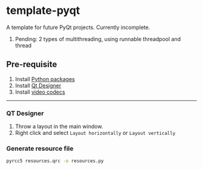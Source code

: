 # template-pyqt

A template for future PyQt projects.
Currently incomplete.

1. Pending: 2 types of multithreading, using runnable threadpool and thread

## Pre-requisite
1. Install [Python packages](https://github.com/xfortisfye/303-see-other/blob/main/dependencies.md#install-python-packages)
2. Install [Qt Designer](https://build-system.fman.io/qt-designer-download)
3. Install [video codecs](https://files3.codecguide.com/K-Lite_Codec_Pack_1575_Basic.exe)

-----

### QT Designer

1. Throw a layout in the main window.
2. Right click and select `Layout horizontally` or `Layout vertically`


### Generate resource file
```bash
pyrcc5 resources.qrc -o resources.py
```



